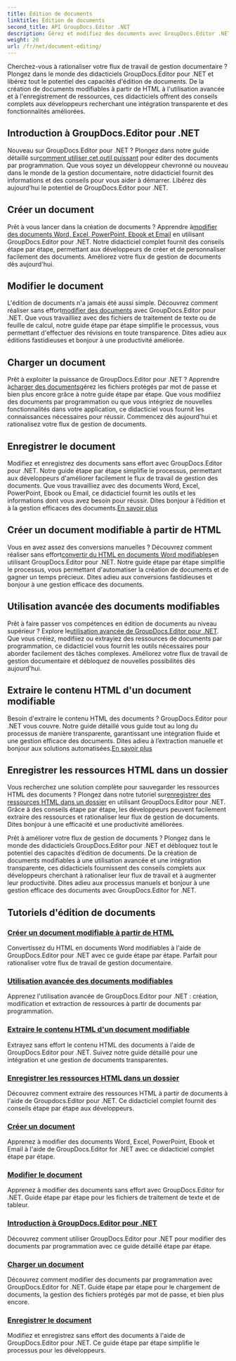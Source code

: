 ```yaml
---
title: Édition de documents
linktitle: Édition de documents
second_title: API GroupDocs.Editor .NET
description: Gérez et modifiez des documents avec GroupDocs.Editor .NET. Apprenez à créer, modifier et enregistrer des documents en toute simplicité. Améliorez votre flux de gestion de documents dès aujourd'hui !
weight: 20
url: /fr/net/document-editing/
---
```


Cherchez-vous à rationaliser votre flux de travail de gestion documentaire ? Plongez dans le monde des didacticiels GroupDocs.Editor pour .NET et libérez tout le potentiel des capacités d'édition de documents. De la création de documents modifiables à partir de HTML à l'utilisation avancée et à l'enregistrement de ressources, ces didacticiels offrent des conseils complets aux développeurs recherchant une intégration transparente et des fonctionnalités améliorées.

## Introduction à GroupDocs.Editor pour .NET

 Nouveau sur GroupDocs.Editor pour .NET ? Plongez dans notre guide détaillé sur[comment utiliser cet outil puissant](./introduction-groupdocs-editor/) pour éditer des documents par programmation. Que vous soyez un développeur chevronné ou nouveau dans le monde de la gestion documentaire, notre didacticiel fournit des informations et des conseils pour vous aider à démarrer. Libérez dès aujourd’hui le potentiel de GroupDocs.Editor pour .NET.

## Créer un document

Prêt à vous lancer dans la création de documents ? Apprendre à[modifier des documents Word, Excel, PowerPoint, Ebook et Email](./create-document/) en utilisant GroupDocs.Editor pour .NET. Notre didacticiel complet fournit des conseils étape par étape, permettant aux développeurs de créer et de personnaliser facilement des documents. Améliorez votre flux de gestion de documents dès aujourd'hui.

## Modifier le document

 L'édition de documents n'a jamais été aussi simple. Découvrez comment réaliser sans effort[modifier des documents](./edit-document/) avec GroupDocs.Editor pour .NET. Que vous travailliez avec des fichiers de traitement de texte ou de feuille de calcul, notre guide étape par étape simplifie le processus, vous permettant d'effectuer des révisions en toute transparence. Dites adieu aux éditions fastidieuses et bonjour à une productivité améliorée.


## Charger un document

 Prêt à exploiter la puissance de GroupDocs.Editor pour .NET ? Apprendre à[charger des documents](./load-document/)gérez les fichiers protégés par mot de passe et bien plus encore grâce à notre guide étape par étape. Que vous modifiiez des documents par programmation ou que vous intégriez de nouvelles fonctionnalités dans votre application, ce didacticiel vous fournit les connaissances nécessaires pour réussir. Commencez dès aujourd'hui et rationalisez votre flux de gestion de documents.

## Enregistrer le document

 Modifiez et enregistrez des documents sans effort avec GroupDocs.Editor pour .NET. Notre guide étape par étape simplifie le processus, permettant aux développeurs d'améliorer facilement le flux de travail de gestion des documents. Que vous travailliez avec des documents Word, Excel, PowerPoint, Ebook ou Email, ce didacticiel fournit les outils et les informations dont vous avez besoin pour réussir. Dites bonjour à l’édition et à la gestion efficaces des documents.[En savoir plus](./save-document/)

## Créer un document modifiable à partir de HTML

 Vous en avez assez des conversions manuelles ? Découvrez comment réaliser sans effort[convertir du HTML en documents Word modifiables](./create-editable-document-from-html/)en utilisant GroupDocs.Editor pour .NET. Notre guide étape par étape simplifie le processus, vous permettant d'automatiser la création de documents et de gagner un temps précieux. Dites adieu aux conversions fastidieuses et bonjour à une gestion efficace des documents.

## Utilisation avancée des documents modifiables

 Prêt à faire passer vos compétences en édition de documents au niveau supérieur ? Explore le[utilisation avancée de GroupDocs.Editor pour .NET](./advanced-usage-of-editable-documents/). Que vous créiez, modifiiez ou extrayiez des ressources de documents par programmation, ce didacticiel vous fournit les outils nécessaires pour aborder facilement des tâches complexes. Améliorez votre flux de travail de gestion documentaire et débloquez de nouvelles possibilités dès aujourd'hui.

## Extraire le contenu HTML d'un document modifiable

 Besoin d'extraire le contenu HTML des documents ? GroupDocs.Editor pour .NET vous couvre. Notre guide détaillé vous guide tout au long du processus de manière transparente, garantissant une intégration fluide et une gestion efficace des documents. Dites adieu à l’extraction manuelle et bonjour aux solutions automatisées.[En savoir plus](./extract-html-content-from-editable-document/)

## Enregistrer les ressources HTML dans un dossier

 Vous recherchez une solution complète pour sauvegarder les ressources HTML des documents ? Plongez dans notre tutoriel sur[enregistrer des ressources HTML dans un dossier](./save-html-resources-to-folder/) en utilisant GroupDocs.Editor pour .NET. Grâce à des conseils étape par étape, les développeurs peuvent facilement extraire des ressources et rationaliser leur flux de gestion de documents. Dites bonjour à une efficacité et une productivité améliorées.

Prêt à améliorer votre flux de gestion de documents ? Plongez dans le monde des didacticiels GroupDocs.Editor pour .NET et débloquez tout le potentiel des capacités d’édition de documents. De la création de documents modifiables à une utilisation avancée et une intégration transparente, ces didacticiels fournissent des conseils complets aux développeurs cherchant à rationaliser leur flux de travail et à augmenter leur productivité. Dites adieu aux processus manuels et bonjour à une gestion efficace des documents avec GroupDocs.Editor for .NET. 
## Tutoriels d'édition de documents
### [Créer un document modifiable à partir de HTML](./create-editable-document-from-html/)
Convertissez du HTML en documents Word modifiables à l'aide de GroupDocs.Editor pour .NET avec ce guide étape par étape. Parfait pour rationaliser votre flux de travail de gestion documentaire.
### [Utilisation avancée des documents modifiables](./advanced-usage-of-editable-documents/)
Apprenez l'utilisation avancée de GroupDocs.Editor pour .NET : création, modification et extraction de ressources à partir de documents par programmation.
### [Extraire le contenu HTML d'un document modifiable](./extract-html-content-from-editable-document/)
Extrayez sans effort le contenu HTML des documents à l'aide de GroupDocs.Editor pour .NET. Suivez notre guide détaillé pour une intégration et une gestion de documents transparentes.
### [Enregistrer les ressources HTML dans un dossier](./save-html-resources-to-folder/)
Découvrez comment extraire des ressources HTML à partir de documents à l'aide de Groupdocs.Editor pour .NET. Ce didacticiel complet fournit des conseils étape par étape aux développeurs.
### [Créer un document](./create-document/)
Apprenez à modifier des documents Word, Excel, PowerPoint, Ebook et Email à l'aide de GroupDocs.Editor for .NET avec ce didacticiel complet étape par étape.
### [Modifier le document](./edit-document/)
Apprenez à modifier des documents sans effort avec GroupDocs.Editor for .NET. Guide étape par étape pour les fichiers de traitement de texte et de tableur.
### [Introduction à GroupDocs.Editor pour .NET](./introduction-groupdocs-editor/)
Découvrez comment utiliser GroupDocs.Editor pour .NET pour modifier des documents par programmation avec ce guide détaillé étape par étape.
### [Charger un document](./load-document/)
Découvrez comment modifier des documents par programmation avec GroupDocs.Editor for .NET. Guide étape par étape pour le chargement de documents, la gestion des fichiers protégés par mot de passe, et bien plus encore.
### [Enregistrer le document](./save-document/)
Modifiez et enregistrez sans effort des documents à l'aide de GroupDocs.Editor pour .NET. Ce guide étape par étape simplifie le processus pour les développeurs.